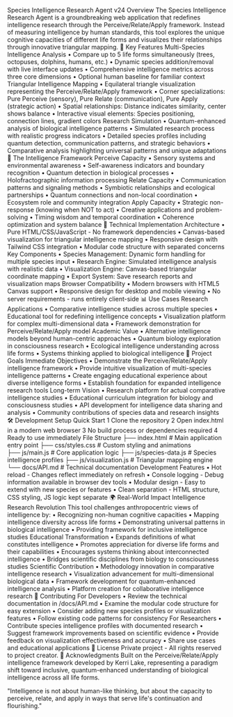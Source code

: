 Species Intelligence Research Agent v24
Overview
The Species Intelligence Research Agent is a groundbreaking web application that redefines intelligence research through the Perceive/Relate/Apply framework. Instead of measuring intelligence by human standards, this tool explores the unique cognitive capacities of different life forms and visualizes their relationships through innovative triangular mapping.
🌟 Key Features
Multi-Species Intelligence Analysis
	•	Compare up to 5 life forms simultaneously (trees, octopuses, dolphins, humans, etc.)
	•	Dynamic species addition/removal with live interface updates
	•	Comprehensive intelligence metrics across three core dimensions
	•	Optional human baseline for familiar context
Triangular Intelligence Mapping
	•	Equilateral triangle visualization representing the Perceive/Relate/Apply framework
	•	Corner specializations: Pure Perceive (sensory), Pure Relate (communication), Pure Apply (strategic action)
	•	Spatial relationships: Distance indicates similarity, center shows balance
	•	Interactive visual elements: Species positioning, connection lines, gradient colors
Research Simulation
	•	Quantum-enhanced analysis of biological intelligence patterns
	•	Simulated research process with realistic progress indicators
	•	Detailed species profiles including quantum detection, communication patterns, and strategic behaviors
	•	Comparative analysis highlighting universal patterns and unique adaptations
🧠 The Intelligence Framework
Perceive Capacity
	•	Sensory systems and environmental awareness
	•	Self-awareness indicators and boundary recognition
	•	Quantum detection in biological processes
	•	Holofractographic information processing
Relate Capacity
	•	Communication patterns and signaling methods
	•	Symbiotic relationships and ecological partnerships
	•	Quantum connections and non-local coordination
	•	Ecosystem role and community integration
Apply Capacity
	•	Strategic non-response (knowing when NOT to act)
	•	Creative applications and problem-solving
	•	Timing wisdom and temporal coordination
	•	Coherence optimization and system balance
🚀 Technical Implementation
Architecture
	•	Pure HTML/CSS/JavaScript - No framework dependencies
	•	Canvas-based visualization for triangular intelligence mapping
	•	Responsive design with Tailwind CSS integration
	•	Modular code structure with separated concerns
Key Components
	•	Species Management: Dynamic form handling for multiple species input
	•	Research Engine: Simulated intelligence analysis with realistic data
	•	Visualization Engine: Canvas-based triangular coordinate mapping
	•	Export System: Save research reports and visualization maps
Browser Compatibility
	•	Modern browsers with HTML5 Canvas support
	•	Responsive design for desktop and mobile viewing
	•	No server requirements - runs entirely client-side
📊 Use Cases
Research Applications
	•	Comparative intelligence studies across multiple species
	•	Educational tool for redefining intelligence concepts
	•	Visualization platform for complex multi-dimensional data
	•	Framework demonstration for Perceive/Relate/Apply model
Academic Value
	•	Alternative intelligence models beyond human-centric approaches
	•	Quantum biology exploration in consciousness research
	•	Ecological intelligence understanding across life forms
	•	Systems thinking applied to biological intelligence
🎯 Project Goals
Immediate Objectives
	•	Demonstrate the Perceive/Relate/Apply intelligence framework
	•	Provide intuitive visualization of multi-species intelligence patterns
	•	Create engaging educational experience about diverse intelligence forms
	•	Establish foundation for expanded intelligence research tools
Long-term Vision
	•	Research platform for actual comparative intelligence studies
	•	Educational curriculum integration for biology and consciousness studies
	•	API development for intelligence data sharing and analysis
	•	Community contributions of species data and research insights
🛠 Development Setup
Quick Start
	1	Clone the repository
	2	Open index.html in a modern web browser
	3	No build process or dependencies required
	4	Ready to use immediately
File Structure
├── index.html              # Main application entry point
├── css/styles.css          # Custom styling and animations  
├── js/main.js             # Core application logic
├── js/species-data.js     # Species intelligence profiles
├── js/visualization.js    # Triangular mapping engine
└── docs/API.md            # Technical documentation
Development Features
	•	Hot reload - Changes reflect immediately on refresh
	•	Console logging - Debug information available in browser dev tools
	•	Modular design - Easy to extend with new species or features
	•	Clean separation - HTML structure, CSS styling, JS logic kept separate
🌍 Real-World Impact
Intelligence Research Revolution
This tool challenges anthropocentric views of intelligence by:
	•	Recognizing non-human cognitive capacities
	•	Mapping intelligence diversity across life forms
	•	Demonstrating universal patterns in biological intelligence
	•	Providing framework for inclusive intelligence studies
Educational Transformation
	•	Expands definitions of what constitutes intelligence
	•	Promotes appreciation for diverse life forms and their capabilities
	•	Encourages systems thinking about interconnected intelligence
	•	Bridges scientific disciplines from biology to consciousness studies
Scientific Contribution
	•	Methodology innovation in comparative intelligence research
	•	Visualization advancement for multi-dimensional biological data
	•	Framework development for quantum-enhanced intelligence analysis
	•	Platform creation for collaborative intelligence research
🤝 Contributing
For Developers
	•	Review the technical documentation in /docs/API.md
	•	Examine the modular code structure for easy extension
	•	Consider adding new species profiles or visualization features
	•	Follow existing code patterns for consistency
For Researchers
	•	Contribute species intelligence profiles with documented research
	•	Suggest framework improvements based on scientific evidence
	•	Provide feedback on visualization effectiveness and accuracy
	•	Share use cases and educational applications
📄 License
Private project - All rights reserved to project creator.
🙏 Acknowledgments
Built on the Perceive/Relate/Apply intelligence framework developed by Kerri Lake, representing a paradigm shift toward inclusive, quantum-enhanced understanding of biological intelligence across all life forms.

"Intelligence is not about human-like thinking, but about the capacity to perceive, relate, and apply in ways that serve life's continuation and flourishing."
